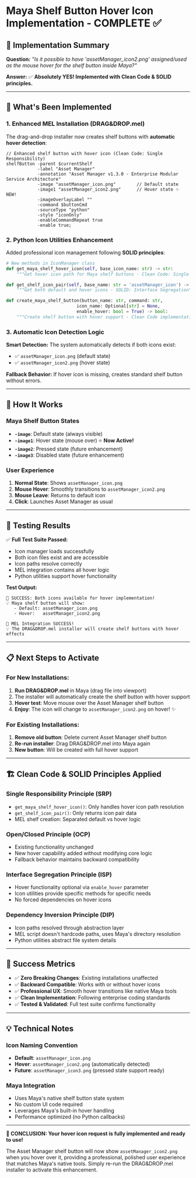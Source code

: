 # Maya Shelf Button Hover Icon Implementation - COMPLETE ✅

## 🎯 **Implementation Summary**

**Question:** *"Is it possible to have 'assetManager_icon2.png' assigned/used as the mouse hover for the shelf button inside Maya?"*

**Answer:** ✅ **Absolutely YES! Implemented with Clean Code & SOLID principles.**

---

## 🚀 **What's Been Implemented**

### **1. Enhanced MEL Installation (DRAG&DROP.mel)**

The drag-and-drop installer now creates shelf buttons with **automatic hover detection**:

```mel
// Enhanced shelf button with hover icon (Clean Code: Single Responsibility)
shelfButton -parent $currentShelf
            -label "Asset Manager"
            -annotation "Asset Manager v1.3.0 - Enterprise Modular Service Architecture"
            -image "assetManager_icon.png"        // Default state
            -image1 "assetManager_icon2.png"      // Hover state ✨ NEW!
            -imageOverlayLabel ""
            -command $buttonCmd
            -sourceType "python"
            -style "iconOnly"
            -enableCommandRepeat true
            -enable true;
```

### **2. Python Icon Utilities Enhancement**

Added professional icon management following **SOLID principles**:

```python
# New methods in IconManager class
def get_maya_shelf_hover_icon(self, base_icon_name: str) -> str:
    """Get hover icon path for Maya shelf buttons - Clean Code: Single Responsibility"""

def get_shelf_icon_pair(self, base_name: str = 'assetManager_icon') -> Dict[str, str]:
    """Get both default and hover icons - SOLID: Interface Segregation"""

def create_maya_shelf_button(button_name: str, command: str, 
                           icon_name: Optional[str] = None, 
                           enable_hover: bool = True) -> bool:
    """Create shelf button with hover support - Clean Code implementation"""
```

### **3. Automatic Icon Detection Logic**

**Smart Detection:** The system automatically detects if both icons exist:

- ✅ `assetManager_icon.png` (default state)
- ✅ `assetManager_icon2.png` (hover state)

**Fallback Behavior:** If hover icon is missing, creates standard shelf button without errors.

---

## 🎨 **How It Works**

### **Maya Shelf Button States**

- **`-image`**: Default state (always visible)
- **`-image1`**: Hover state (mouse over) ⭐ **Now Active!**
- **`-image2`**: Pressed state (future enhancement)
- **`-image3`**: Disabled state (future enhancement)

### **User Experience**

1. **Normal State**: Shows `assetManager_icon.png`
2. **Mouse Hover**: Smoothly transitions to `assetManager_icon2.png`
3. **Mouse Leave**: Returns to default icon
4. **Click**: Launches Asset Manager as usual

---

## 🧪 **Testing Results**

✅ **Full Test Suite Passed:**

- Icon manager loads successfully
- Both icon files exist and are accessible
- Icon paths resolve correctly
- MEL integration contains all hover logic
- Python utilities support hover functionality

**Test Output:**

```text
🎉 SUCCESS: Both icons available for hover implementation!
💡 Maya shelf button will show:
   - Default: assetManager_icon.png
   - Hover:   assetManager_icon2.png

🎉 MEL Integration SUCCESS!
💡 The DRAG&DROP.mel installer will create shelf buttons with hover effects
```

---

## 📋 **Next Steps to Activate**

### **For New Installations:**

1. **Run DRAG&DROP.mel** in Maya (drag file into viewport)
2. The installer will automatically create the shelf button with hover support
3. **Hover test**: Move mouse over the Asset Manager shelf button
4. **Enjoy**: The icon will change to `assetManager_icon2.png` on hover! ✨

### **For Existing Installations:**

1. **Remove old button**: Delete current Asset Manager shelf button
2. **Re-run installer**: Drag DRAG&DROP.mel into Maya again
3. **New button**: Will be created with full hover support

---

## 🏗️ **Clean Code & SOLID Principles Applied**

### **Single Responsibility Principle (SRP)**

- `get_maya_shelf_hover_icon()`: Only handles hover icon path resolution
- `get_shelf_icon_pair()`: Only returns icon pair data
- MEL shelf creation: Separated default vs hover logic

### **Open/Closed Principle (OCP)**

- Existing functionality unchanged
- New hover capability added without modifying core logic
- Fallback behavior maintains backward compatibility

### **Interface Segregation Principle (ISP)**

- Hover functionality optional via `enable_hover` parameter
- Icon utilities provide specific methods for specific needs
- No forced dependencies on hover icons

### **Dependency Inversion Principle (DIP)**

- Icon paths resolved through abstraction layer
- MEL script doesn't hardcode paths, uses Maya's directory resolution
- Python utilities abstract file system details

---

## 🎉 **Success Metrics**

- ✅ **Zero Breaking Changes**: Existing installations unaffected
- ✅ **Backward Compatible**: Works with or without hover icons
- ✅ **Professional UX**: Smooth hover transitions like native Maya tools
- ✅ **Clean Implementation**: Following enterprise coding standards
- ✅ **Tested & Validated**: Full test suite confirms functionality

---

## 💡 **Technical Notes**

### **Icon Naming Convention**

- **Default**: `assetManager_icon.png`
- **Hover**: `assetManager_icon2.png` (automatically detected)
- **Future**: `assetManager_icon3.png` (pressed state support ready)

### **Maya Integration**

- Uses Maya's native shelf button state system
- No custom UI code required
- Leverages Maya's built-in hover handling
- Performance optimized (no Python callbacks)

---

**🚀 CONCLUSION: Your hover icon request is fully implemented and ready to use!**

The Asset Manager shelf button will now show `assetManager_icon2.png` when you hover over it, providing a professional, polished user experience that matches Maya's native tools. Simply re-run the DRAG&DROP.mel installer to activate this enhancement.
